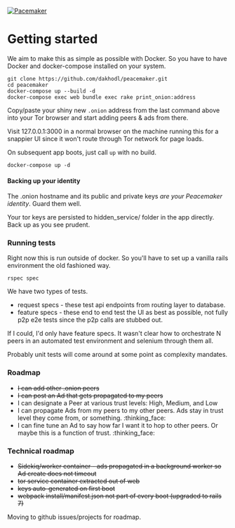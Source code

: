 [![Pacemaker](https://circleci.com/gh/dakhodl/peacemaker.svg?style=svg)](https://circleci.com/gh/dakhodl/peacemaker)
# Getting started

We aim to make this as simple as possible with Docker. So you have to have Docker and docker-compose installed on your system.

```
git clone https://github.com/dakhodl/peacemaker.git
cd peacemaker
docker-compose up --build -d
docker-compose exec web bundle exec rake print_onion:address
```

Copy/paste your shiny new `.onion` address from the last command above into your Tor browser and start adding peers & ads from there.

Visit 127.0.0.1:3000 in a normal browser on the machine running this for a snappier UI since it won't route through Tor network for page loads.

On subsequent app boots, just call `up` with no build.
```
docker-compose up -d
```

#### Backing up your identity

The .onion hostname and its public and private keys _are your Peacemaker identity_. Guard them well.

Your tor keys are persisted to hidden_service/ folder in the app directly. Back up as you see prudent.

### Running tests

Right now this is run outside of docker. So you'll have to set up a vanilla rails environment the old fashioned way.

`rspec spec`

We have two types of tests.

* request specs - these test api endpoints from routing layer to database.
* feature specs - these end to end test the UI as best as possible, not fully p2p e2e tests since the p2p calls are stubbed out.

If I could, I'd only have feature specs. It wasn't clear how to orchestrate N peers in an automated test environment and selenium through them all.

Probably unit tests will come around at some point as complexity mandates.

### Roadmap

* ~~I can add other .onion peers~~
* ~~I can post an Ad that gets propagated to my peers~~
* I can designate a Peer at various trust levels: High, Medium, and Low
* I can propagate Ads from my peers to my other peers. Ads stay in trust level they come from, or something. :thinking_face:
* I can fine tune an Ad to say how far I want it to hop to other peers. Or maybe this is a function of trust. :thinking_face:

### Technical roadmap

* ~~Sidekiq/worker container - ads propagated in a background worker so Ad create does not timeout~~
* ~~tor service container extracted out of web~~
* ~~keys auto-generated on first boot~~
* ~~webpack install/manifest.json not part of every boot (upgraded to rails 7)~~

Moving to github issues/projects for roadmap.
